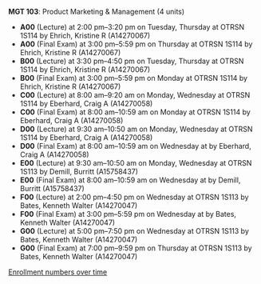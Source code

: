 **MGT 103**: Product Marketing & Management (4 units)

- **A00** (Lecture) at 2:00 pm–3:20 pm on Tuesday, Thursday at OTRSN 1S114 by Ehrich, Kristine R (A14270067)
- **A00** (Final Exam) at 3:00 pm–5:59 pm on Thursday at OTRSN 1S114 by Ehrich, Kristine R (A14270067)
- **B00** (Lecture) at 3:30 pm–4:50 pm on Tuesday, Thursday at OTRSN 1S114 by Ehrich, Kristine R (A14270067)
- **B00** (Final Exam) at 3:00 pm–5:59 pm on Monday at OTRSN 1S114 by Ehrich, Kristine R (A14270067)
- **C00** (Lecture) at 8:00 am–9:20 am on Monday, Wednesday at OTRSN 1S114 by Eberhard, Craig A (A14270058)
- **C00** (Final Exam) at 8:00 am–10:59 am on Monday at OTRSN 1S114 by Eberhard, Craig A (A14270058)
- **D00** (Lecture) at 9:30 am–10:50 am on Monday, Wednesday at OTRSN 1S114 by Eberhard, Craig A (A14270058)
- **D00** (Final Exam) at 8:00 am–10:59 am on Wednesday at   by Eberhard, Craig A (A14270058)
- **E00** (Lecture) at 9:30 am–10:50 am on Monday, Wednesday at OTRSN 1S113 by Demill, Burritt (A15758437)
- **E00** (Final Exam) at 8:00 am–10:59 am on Wednesday at   by Demill, Burritt (A15758437)
- **F00** (Lecture) at 2:00 pm–4:50 pm on Wednesday at OTRSN 1S113 by Bates, Kenneth Walter (A14270047)
- **F00** (Final Exam) at 3:00 pm–5:59 pm on Wednesday at   by Bates, Kenneth Walter (A14270047)
- **G00** (Lecture) at 5:00 pm–7:50 pm on Wednesday at OTRSN 1S113 by Bates, Kenneth Walter (A14270047)
- **G00** (Final Exam) at 7:00 pm–9:59 pm on Thursday at OTRSN 1S113 by Bates, Kenneth Walter (A14270047)

[Enrollment numbers over time](./MGT103.tsv)
